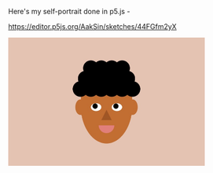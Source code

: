 Here's my self-portrait done in p5.js - 

https://editor.p5js.org/AakSin/sketches/44FGfm2yX

<img src="selfPortrait.jpg" width=400 />
